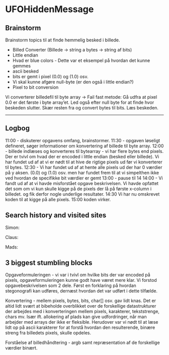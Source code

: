 # UFOHiddenMessage

## Brainstorm
Brainstorm topics til at finde hemmelig besked i billede.

* Billed Converter (Billede -> string a bytes -> string af bits)
* Little endian
* Hvad er blue colors - Dette var et eksempel på hvordan det kunne gemmes
* ascii besked
* bits er gemt i pixel (0.0) og (1.0) osv.
* Vi skal kunne afgøre null-byte (er den også i little endian?)
* Pixel to bit conversion

Vi converterer billedefil til byte array -> Fail fast metode: Gå udfra at pixel 0.0 er det første i byte array’et. Led også efter null byte for at finde hvor beskeden slutter. Skær resten fra og convert bytes til bits. Læs beskeden.

------
## Logbog
11:00 - diskuterer opgavens omfang, brainstormer. 
11:30 - opgaven løseligt defineret, søger informationer om konvertering af billede til byte array.
12:00 - billede indlæses og konverteres til bytearray - vi har flere bytes end pixels. Der er tvivl om hvad der er encoded i little endian (besked eller billede). Vi har fundet ud af at vi er nødt til at hive de rigtige pixels ud før vi konverterer til bytes.
12:30 - Vi har fundet ud af at hente alle pixels ud der har 0 værdier på y aksen. (0.0) og (1.0) osv. men har fundet frem til at vi simpelthen ikke ved hvordan de specifikke bit værdier er gemt
13:00 -  pause til 14
14:00 - Vi fandt ud af at vi havde misforstået opgave beskrivelsen. Vi havde opfattet det som om vi kun skulle kigge på de pixels der lå på første x-column i billedet. og fik derfor nogle underlige resultater.
14:30 Vi har nu omskrevet koden til at kigge på alle pixels.
15:00 koden virker.

## Search history and visited sites
Simon:

Claus:

Mads: 

## 3 biggest stumbling blocks
Opgaveformuleringen - vi var i tvivl om hvilke bits der var encoded på pixels, opgaveformuleringen kunne godt have været mere klar.
Vi forstod opgavebeskrivelsen som 2 dele. Først en forklaring på hvordan stegonografi kan udføres, dernæst hvordan det var udført i dette tilfælde.

Konvertering - mellem pixels, bytes, bits, char[] osv. gav lidt knas. 
Det er altid lidt svært at bibeholde overblikket over de forskellige datastrukturer der arbejdes med i konverteringen mellem pixels, karakterer, tekststrenge, chars mv.
Især ift. allokering af plads kan give udfordringer, når man arbejder med arrays der ikke er fleksible.
Herudover var vi nødt til at læse lidt op på ascii karakterer for at forstå hvordan den resulterende, binære streng fra billedets pixels, skulle opdeles.

Forståelse af billedhåndtering - argb samt repræsentation af de forskellige værdier binært.
